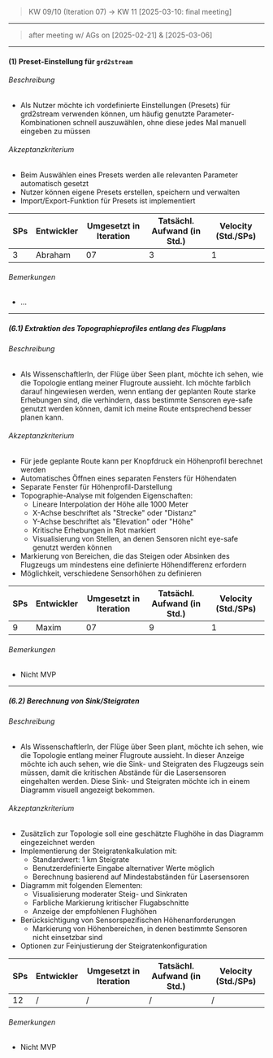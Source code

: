 > KW 09/10 (Iteration 07) -> KW 11 [2025-03-10: final meeting]
---
> after meeting w/ AGs on [2025-02-21] & [2025-03-06]
---
#### (1) Preset-Einstellung für `grd2stream`
###### Beschreibung
- Als Nutzer möchte ich vordefinierte Einstellungen (Presets) für grd2stream verwenden können, um häufig genutzte Parameter-Kombinationen schnell auszuwählen, ohne diese jedes Mal manuell eingeben zu müssen
###### Akzeptanzkriterium
- Beim Auswählen eines Presets werden alle relevanten Parameter automatisch gesetzt
- Nutzer können eigene Presets erstellen, speichern und verwalten
- Import/Export-Funktion für Presets ist implementiert

| SPs | Entwickler | Umgesetzt in Iteration | Tatsächl. Aufwand (in Std.) | Velocity (Std./SPs) |
| --- | ---------- | ---------------------- | --------------------------- | ------------------- |
| 3   | Abraham    | 07                     | 3                           | 1                   |
###### Bemerkungen
- ...
---
##### (6.1) Extraktion des Topographieprofiles entlang des Flugplans
###### Beschreibung
- Als WissenschaftlerIn, der Flüge über Seen plant, möchte ich sehen, wie die Topologie entlang meiner Flugroute aussieht. Ich möchte farblich darauf hingewiesen werden, wenn entlang der geplanten Route starke Erhebungen sind, die verhindern, dass bestimmte Sensoren eye-safe genutzt werden können, damit ich meine Route entsprechend besser planen kann.
###### Akzeptanzkriterium
- Für jede geplante Route kann per Knopfdruck ein Höhenprofil berechnet werden
- Automatisches Öffnen eines separaten Fensters für Höhendaten
- Separate Fenster für Höhenprofil-Darstellung
- Topographie-Analyse mit folgenden Eigenschaften:
    - Lineare Interpolation der Höhe alle 1000 Meter
    - X-Achse beschriftet als "Strecke" oder "Distanz"
    - Y-Achse beschriftet als "Elevation" oder "Höhe"
    - Kritische Erhebungen in Rot markiert
    - Visualisierung von Stellen, an denen Sensoren nicht eye-safe genutzt werden können
- Markierung von Bereichen, die das Steigen oder Absinken des Flugzeugs um mindestens eine definierte Höhendifferenz erfordern
- Möglichkeit, verschiedene Sensorhöhen zu definieren

| SPs | Entwickler | Umgesetzt in Iteration | Tatsächl. Aufwand (in Std.) | Velocity (Std./SPs) |
| --- | ---------- | ---------------------- | --------------------------- | ------------------- |
| 9   | Maxim      | 07                     | 9                           | 1                   |
###### Bemerkungen
- Nicht MVP
---
##### (6.2) Berechnung von Sink/Steigraten
###### Beschreibung
- Als WissenschaftlerIn, der Flüge über Seen plant, möchte ich sehen, wie die Topologie entlang meiner Flugroute aussieht. In dieser Anzeige möchte ich auch sehen, wie die Sink- und Steigraten des Flugzeugs sein müssen, damit die kritischen Abstände für die Lasersensoren eingehalten werden. Diese Sink- und Steigraten möchte ich in einem Diagramm visuell angezeigt bekommen.
###### Akzeptanzkriterium
- Zusätzlich zur Topologie soll eine geschätzte Flughöhe in das Diagramm eingezeichnet werden
- Implementierung der Steigratenkalkulation mit:
    - Standardwert: 1 km Steigrate
    - Benutzerdefinierte Eingabe alternativer Werte möglich
    - Berechnung basierend auf Mindestabständen für Lasersensoren
- Diagramm mit folgenden Elementen:
    - Visualisierung moderater Steig- und Sinkraten
    - Farbliche Markierung kritischer Flugabschnitte
    - Anzeige der empfohlenen Flughöhen
- Berücksichtigung von Sensorspezifischen Höhenanforderungen
    - Markierung von Höhenbereichen, in denen bestimmte Sensoren nicht einsetzbar sind
- Optionen zur Feinjustierung der Steigratenkonfiguration

| SPs | Entwickler | Umgesetzt in Iteration | Tatsächl. Aufwand (in Std.) | Velocity (Std./SPs) |
| --- | ---------- | ---------------------- | --------------------------- | ------------------- |
| 12  | /          | /                      | /                           | /                   |
###### Bemerkungen
- Nicht MVP